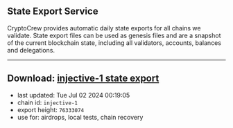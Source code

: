 ## State Export Service
CryptoCrew provides automatic daily state exports for all chains we validate. State export files can be used as genesis files and are a snapshot of the current blockchain state, including all validators, accounts, balances and delegations.

---
**Download: [injective-1 state export](https://dl-eu2.ccvalidators.com/SERVICE/injective/injective-1_export_76333074.json)**
---

- last updated: Tue Jul 02 2024 00:19:05
- chain id: `injective-1`
- export height: `76333074`
- use for: airdrops, local tests, chain recovery
